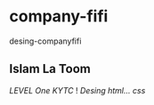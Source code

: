 # company-fifi
desing-companyfifi
## Islam La Toom
*LEVEL One*
_KYTC_
! [](img/)
*Desing html...*
*css*
